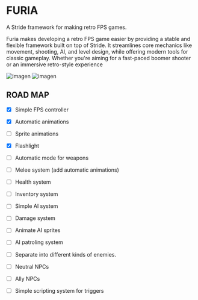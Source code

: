 # FURIA
A Stride framework for making retro FPS games.

Furia makes developing a retro FPS game easier by providing a stable and flexible framework built on top of Stride. It streamlines core mechanics like movement, shooting, AI, and level design, while offering modern tools for classic gameplay. Whether you're aiming for a fast-paced boomer shooter or an immersive retro-style experience

![imagen](https://github.com/user-attachments/assets/c31ee5dc-5cbb-43ea-8ca2-c2f7f51adc0c)
![imagen](https://github.com/user-attachments/assets/38f175bd-a6c0-4dc4-9b3f-f90122b5752a)

## ROAD MAP
- [x] Simple FPS controller
- [x] Automatic animations
- [ ] Sprite animations
- [x] Flashlight
- [ ] Automatic mode for weapons
- [ ] Melee system (add automatic animations)
- [ ] Health system
- [ ] Inventory system
- [ ] Simple AI system
- [ ] Damage system
- [ ] Animate AI sprites
- [ ] AI patroling system
- [ ] Separate into different kinds of enemies.
- [ ] Neutral NPCs
- [ ] Ally NPCs
- [ ] Simple scripting system for triggers

 
